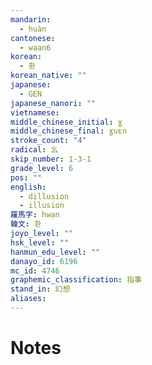 ```yaml
---
mandarin:
  - huàn
cantonese:
  - waan6
korean:
  - 환
korean_native: ""
japanese:
  - GEN
japanese_nanori: ""
vietnamese:
middle_chinese_initial: ɣ
middle_chinese_final: ɣuɛn
stroke_count: "4"
radical: 幺
skip_number: 1-3-1
grade_level: 6
pos: ""
english:
  - dillusion
  - illusion
羅馬字: hwan
韓文: 환
joyo_level: ""
hsk_level: ""
hanmun_edu_level: ""
danayo_id: 6196
mc_id: 4746
graphemic_classification: 指事
stand_in: 幻想
aliases:
---
```


# Notes
